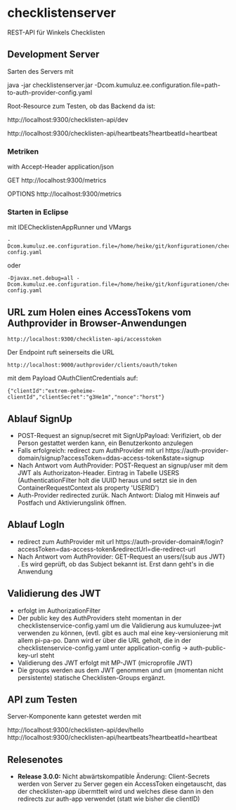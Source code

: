 # checklistenserver
REST-API für Winkels Checklisten

## Development Server

Sarten des Servers mit

java -jar checklistenserver.jar -Dcom.kumuluz.ee.configuration.file=path-to-auth-provider-config.yaml

Root-Resource zum Testen, ob das Backend da ist:

http://localhost:9300/checklisten-api/dev

http://localhost:9300/checklisten-api/heartbeats?heartbeatId=heartbeat

### Metriken

with Accept-Header application/json

GET http://localhost:9300/metrics

OPTIONS http://localhost:9300/metrics

### Starten in Eclipse

mit IDEChecklistenAppRunner und VMargs

	-Dcom.kumuluz.ee.configuration.file=/home/heike/git/konfigurationen/checklistenservice/checklistenservice-config.yaml

oder

	-Djavax.net.debug=all -Dcom.kumuluz.ee.configuration.file=/home/heike/git/konfigurationen/checklistenservice/checklistenservice-config.yaml

## URL zum Holen eines AccessTokens vom Authprovider in Browser-Anwendungen

	http://localhost:9300/checklisten-api/accesstoken

Der Endpoint ruft seinerseits die URL

	http://localhost:9000/authprovider/clients/oauth/token

mit dem Payload OAuthClientCredentials auf:

	{"clientId":"extrem-geheime-clientId","clientSecret":"g3He1m","nonce":"horst"}


## Ablauf SignUp

* POST-Request an signup/secret mit SignUpPayload: Verifiziert, ob der Person gestattet werden kann, ein Benutzerkonto anzulegen
* Falls erfolgreich: redirect zum AuthProvider mit url https://auth-provider-domain/signup?accessToken=ddas-access-token&state=signup
* Nach Antwort vom AuthProvider: POST-Request an signup/user mit dem JWT als Authorizaton-Header. Eintrag in Tabelle USERS (AuthenticationFilter holt die UUID heraus und setzt sie in den ContainerRequestContext als property 'USERID')
* Auth-Provider redirected zurük. Nach Antwort: Dialog mit Hinweis auf Postfach und Aktivierungslink öffnen.

## Ablauf LogIn

* redirect zum AuthProvider mit url https://auth-provider-domain#/login?accessToken=das-access-token&redirectUrl=die-redirect-url
* Nach Antwort vom AuthProvider: GET-Request an users/{sub aus JWT} . Es wird geprüft, ob das Subject bekannt ist. Erst dann geht's in die Anwendung

## Validierung des JWT

* erfolgt im AuthorizationFilter
* Der public key des AuthProviders steht momentan in der checklistenservice-config.yaml um die Validierung aus kumuluzee-jwt verwenden zu
können,
(evtl. gibt es auch mal eine key-versionierung mit allem pi-pa-po. Dann wird er über die URL geholt, die in der checklistenservice-config.yaml unter application-config -> auth-public-key-url steht
* Validierung des JWT erfolgt mit MP-JWT (microprofile JWT)
* Die groups werden aus dem JWT genommen und um (momentan nicht persistente) statische Checklisten-Groups ergänzt.

## API zum Testen

Server-Komponente kann getestet werden mit

http://localhost:9300/checklisten-api/dev/hello
http://localhost:9300/checklisten-api/heartbeats?heartbeatId=heartbeat


## Relesenotes

* __Release 3.0.0:__ Nicht abwärtskompatible Änderung: Client-Secrets werden von Server zu Server gegen ein AccessToken eingetauscht, das der checklisten-app übermttelt wird und welches diese dann in den redirects zur auth-app verwendet (statt wie bisher die clientID)
